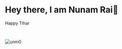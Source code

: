 <div align="left">
<h1 align="left">Hey there, I am Nunam Rai👋 </h1>
  <p>Happy Tihar</p> <br>
<p align="left"> <img src="https://komarev.com/ghpvc/?username=unm0&label=Profile%20views&color=0e75b6&style=italic" alt="unm0" /> </p>
</div>
